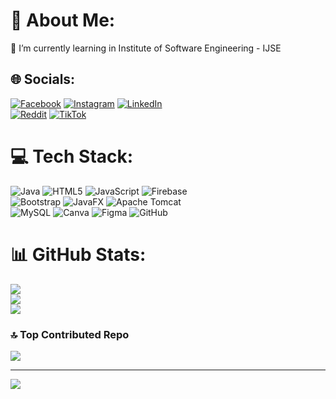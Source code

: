 # 💫 About Me:
🌱 I’m currently learning in Institute of Software Engineering - IJSE


## 🌐 Socials:
[![Facebook](https://img.shields.io/badge/Facebook-%231877F2.svg?logo=Facebook&logoColor=white)](https://facebook.com/chanuka.gamage.5099) 
[![Instagram](https://img.shields.io/badge/Instagram-%23E4405F.svg?logo=Instagram&logoColor=white)](https://instagram.com/ck_prabodha)
[![LinkedIn](https://img.shields.io/badge/LinkedIn-%230077B5.svg?logo=linkedin&logoColor=white)](https://linkedin.com/in/chanuka-prabodha-a78876234)<br>
[![Reddit](https://img.shields.io/badge/Reddit-%23FF4500.svg?logo=Reddit&logoColor=white)](https://reddit.com/user/ChanukaGamage) 
[![TikTok](https://img.shields.io/badge/TikTok-%23000000.svg?logo=TikTok&logoColor=white)](https://tiktok.com/@ckprabodha) 

# 💻 Tech Stack:
![Java](https://img.shields.io/badge/java-%23ED8B00.svg?style=for-the-badge&logo=openjdk&logoColor=white) ![HTML5](https://img.shields.io/badge/html5-%23E34F26.svg?style=for-the-badge&logo=html5&logoColor=white) ![JavaScript](https://img.shields.io/badge/javascript-%23323330.svg?style=for-the-badge&logo=javascript&logoColor=%23F7DF1E) ![Firebase](https://img.shields.io/badge/firebase-%23039BE5.svg?style=for-the-badge&logo=firebase) <br>![Bootstrap](https://img.shields.io/badge/bootstrap-%238511FA.svg?style=for-the-badge&logo=bootstrap&logoColor=white) ![JavaFX](https://img.shields.io/badge/javafx-%23FF0000.svg?style=for-the-badge&logo=javafx&logoColor=white) ![Apache Tomcat](https://img.shields.io/badge/apache%20tomcat-%23F8DC75.svg?style=for-the-badge&logo=apache-tomcat&logoColor=black) <br>![MySQL](https://img.shields.io/badge/mysql-4479A1.svg?style=for-the-badge&logo=mysql&logoColor=white) ![Canva](https://img.shields.io/badge/Canva-%2300C4CC.svg?style=for-the-badge&logo=Canva&logoColor=white) ![Figma](https://img.shields.io/badge/figma-%23F24E1E.svg?style=for-the-badge&logo=figma&logoColor=white) ![GitHub](https://img.shields.io/badge/github-%23121011.svg?style=for-the-badge&logo=github&logoColor=white)
# 📊 GitHub Stats:
![](https://github-readme-stats.vercel.app/api?username=chanukaprabodha&theme=dark&hide_border=false&include_all_commits=false&count_private=false)<br/>
![](https://github-readme-streak-stats.herokuapp.com/?user=chanukaprabodha&theme=dark&hide_border=false)<br/>
![](https://github-readme-stats.vercel.app/api/top-langs/?username=chanukaprabodha&theme=dark&hide_border=false&include_all_commits=false&count_private=false&layout=compact)

### 🔝 Top Contributed Repo
![](https://github-contributor-stats.vercel.app/api?username=chanukaprabodha&limit=5&theme=dark&combine_all_yearly_contributions=true)

---
[![](https://visitcount.itsvg.in/api?id=chanukaprabodha&icon=0&color=0)](https://visitcount.itsvg.in)
